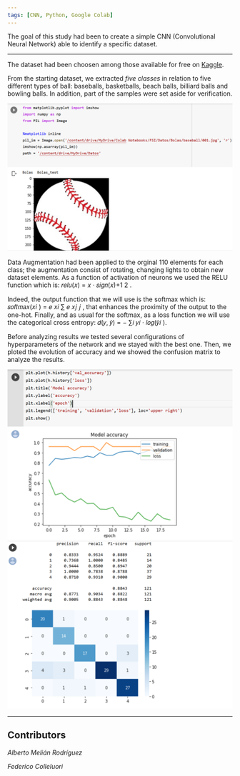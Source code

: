 ```yaml
---
tags: [CNN, Python, Google Colab]
---
```


<p>The goal of this study had been to create a simple CNN (Convolutional Neural Network) able to identify a specific dataset.</p>
<hr>
<p>The dataset had been choosen among those available for free on <a href="https://www.kaggle.com/">Kaggle</a>.</p>

<p>From the starting dataset, we extracted <em>five classes</em> in relation to five different types of ball: baseballs, basketballs, beach balls, billiard balls and bowling balls. In addition, part of the samples were set aside for verification.</p>

<img alt="Ball example" src="/assets/img/clasificador_bolas0.png" />
  
<p>  Data Augmentation had been applied to the orginal 110 elements for each class; the augmentation consist of rotating, changing lights to obtain new dataset elements. As a function of activation of neurons we used the RELU function which is: 
𝑟𝑒𝑙𝑢(𝑥) = 𝑥 · 𝑠𝑖𝑔𝑛(𝑥)+1 2 .</p>

<p> Indeed, the output function that we will use is the softmax which is: 𝑠𝑜𝑓𝑡𝑚𝑎𝑥(𝑥𝑖 ) = 𝑒 𝑥𝑖 ∑ 𝑒 𝑥𝑗 𝑗 , that enhances the proximity of the output to the one-hot. Finally, and as usual for the softmax, as a loss function we will use the categorical cross entropy: 𝑑(𝑦, 𝑦̂) = − ∑𝑖 𝑦𝑖 · 𝑙𝑜𝑔(𝑦̂𝑖 ).</p>

 <p> Before analyzing results we tested several configurations of hyperparameters of the network and we stayed with the best one. Then, we ploted the evolution of accuracy and we showed the confusion matrix to analyze the results.</p>
 
 <img alt="Result0" src="/assets/img/clasificador_bolas1.png" />
 <img alt="Result1" src="/assets/img/clasificador_bolas2.png" />

 <hr>

## Contributors

 <p><em>Alberto Melián Rodríguez</em></p>
 <p><em>Federico Colleluori</em></p>
